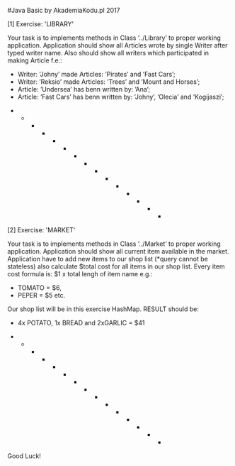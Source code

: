 #Java Basic by AkademiaKodu.pl 2017

[1] Exercise: 'LIBRARY'

Your task is to implements methods in Class ’../Library’ to proper working application. Application should show all Articles 
wrote by single Writer after typed writer name. Also should show all writers which participated in making Article f.e.:
- Writer: ’Johny’ made Articles: ’Pirates’ and ’Fast Cars’; 
- Writer: ’Reksio’ made Articles: ’Trees’ and ’Mount and Horses’;
- Article: ’Undersea’ has benn written by: ’Ana’;
- Article: ’Fast Cars’ has benn written by: ’Johny’, ’Olecia’ and ’Kogijaszi’;

* - * - * - * - * - * - * - *

[2] Exercise: 'MARKET'

Your task is to implements methods in Class ’../Market’ to proper working application. Application should show all current 
item available in the market. Application have to add new items to our shop list (*query cannot be stateless) also calculate
$total cost for all items in our shop list. Every item cost formula is: $1 x total lengh of item name e.g.: 
- TOMATO = $6, 
- PEPER = $5 etc. 

Our shop list will be in this exercise HashMap. RESULT should be:
- 4x POTATO, 1x BREAD and 2xGARLIC = $41

* - * - * - * - * - * - * - *

Good Luck!